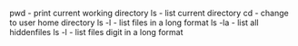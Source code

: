 pwd - print current working directory
ls - list current directory
cd - change to user home directory
ls -l - list files in a long format
ls -la  - list all hiddenfiles
ls -l - list files digit in a long format
